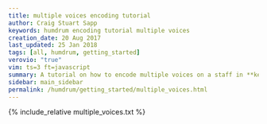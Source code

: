 ```yaml
---
title: multiple voices encoding tutorial
author: Craig Stuart Sapp
keywords: humdrum encoding tutorial multiple voices
creation_date: 20 Aug 2017
last_updated: 25 Jan 2018
tags: [all, humdrum, getting_started]
verovio: "true"
vim: ts=3 ft=javascript
summary: A tutorial on how to encode multiple voices on a staff in **kern data.
sidebar: main_sidebar
permalink: /humdrum/getting_started/multiple_voices.html
---
```


{% include_relative multiple_voices.txt %}

